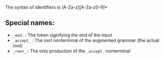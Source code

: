 The syntax of identifiers is [A-Za-z][A-Za-z0-9]*

## Special names:
 - `_end_` : The token signifying the end of the input
 - `_accept_` : The root nonterminal of the augmented grammar (the actual root)
 - `_root_` : The only production of the `_accept_` nonterminal
